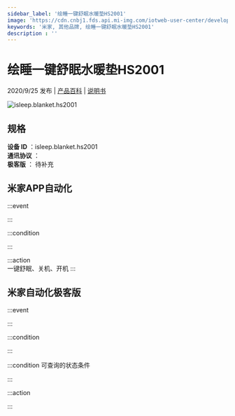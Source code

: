 ```yaml
---
sidebar_label: '绘睡一键舒眠水暖垫HS2001'
image: 'https://cdn.cnbj1.fds.api.mi-img.com/iotweb-user-center/developer_1679047768321PasE0k5Z.png?GalaxyAccessKeyId=AKVGLQWBOVIRQ3XLEW&Expires=9223372036854775807&Signature=Qv/8TwDsnOZn/w12RJMbOjeMfYE='
keywords: '米家, 其他品牌, 绘睡一键舒眠水暖垫HS2001'
description : ''
---
```

# 绘睡一键舒眠水暖垫HS2001

2020/9/25 发布 | [产品百科](https://home.mi.com/webapp/content/baike/product/index.html?model=isleep.blanket.hs2001/) | [说明书](https://home.mi.com/views/introduction.html?model=isleep.blanket.hs2001&region=cn)

![isleep.blanket.hs2001](https://cdn.cnbj1.fds.api.mi-img.com/iotweb-user-center/developer_1679047768321PasE0k5Z.png?GalaxyAccessKeyId=AKVGLQWBOVIRQ3XLEW&Expires=9223372036854775807&Signature=Qv/8TwDsnOZn/w12RJMbOjeMfYE=)

## 规格  
> 
**设备 ID** ：isleep.blanket.hs2001  
**通讯协议** ：  
**极客版**  ： 待补充 


## 米家APP自动化  

:::event  

:::

:::condition  

:::

:::action   
一键舒眠、关机、开机
:::

## 米家自动化极客版  

:::event  

:::

:::condition  

:::

:::condition 可查询的状态条件  

:::

:::action  

:::

        
